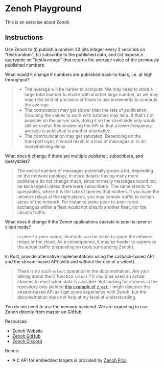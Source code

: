 # Zenoh Playground

This is an exercise about Zenoh.

## Instructions

Use Zenoh to (i) publish a random 32 bits integer every 2 seconds on "test/random",
(ii) subscribe to the published data,
and (iii) expose a queryable on "test/average" that returns the average value of the previously published numbers.

What would it change if numbers are published back-to-back, i.e. at high throughput?

> - The average will be harder to compute.
>   We may need to store a large total number to divide with another large number,
>   as we may reach the limit of precision of floats to use increments to compute the average.
> - The computation may get slower than the rate of publication.
>   Grouping the values to work with batches may help.
>   If that's not possible on the server side, doing it on the client side only would still be useful.
>   Reconsidering the API so that a lower-frequency average is published is another alternative.
> - The communication may get saturated.
>   Depending on the transport layer, it would result in a loss of messages
>   or in an overwhelming delay.

What does it change if there are multiple publisher, subscribers, and queryables?
> The overall number of messages potentially grows a lot, depending on the network topology.
> In more details: having many more publishers do not change much,
> since normally messages would not be exchanged unless there were subscribers.
> The same stands for queryables, where it is the rate of queries that matters.
> If you have the network relays at the right places,
> you may contain traffic to certain areas of the network.
> For instance some peer-to-peer robot exchanges within a fleet would not disturb another fleet,
> nor the cloud's traffic.

What does it change if the Zenoh applications operate in peer-to-peer or client mode?
> In peer-to-peer mode, shortcuts can be taken to spare the network relays or the cloud.
> As a consequence, it may be harder to supervise the actual traffic (depending on tools surrounding Zenoh).

In Rust, provide alternative implementations using the callback-based API and the stream-based API (with and without the use of a select).
> There is no such `select` operation in the documentation.
> Are your talking about the C function `select` ?
> It could be used on actual streams to react when data is available.
> But looking for streams in the repository only yielded
> [this example of `z_get`](https://github.com/eclipse-zenoh/zenoh/blob/1de6e2f0b4a7954407583709615a6e2260e684d4/examples/README.md?plain=1#L99).
> I might discover the stream-based API as I get some experience with Zenoh,
> but the documentation does not help at my level of understanding.

You do not need to use the memory backend.
We are expecting to use Zenoh directly from master on GitHub.

Resources:

- [Zenoh Website](https://zenoh.io/)
- [Zenoh GitHub](https://github.com/eclipse-zenoh/zenoh)
- [Zenoh Discord](https://discord.com/invite/2GJ958VuHs)

Bonus:

- A C API for embedded targets is provided by [Zenoh Pico](https://github.com/eclipse-zenoh/zenoh-pico)
